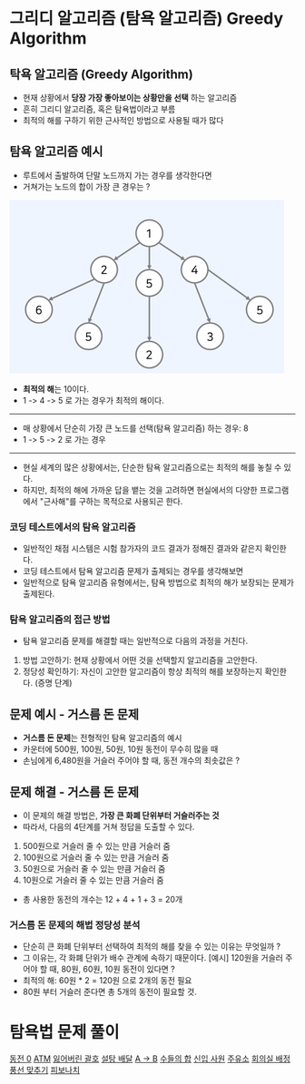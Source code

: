 # 그리디 알고리즘 (탐욕 알고리즘) Greedy Algorithm

## 탁욕 알고리즘 (Greedy Algorithm)

- 현재 상황에서 **당장 가장 좋아보이는 상황만을 선택** 하는 알고리즘
- 흔히 그리디 알고리즘, 혹은 탐욕법이라고 부름
- 최적의 해를 구하기 위한 근사적인 방법으로 사용될 때가 많다

## 탐욕 알고리즘 예시

- 루트에서 출발하여 단말 노드까지 가는 경우를 생각한다면
- 거쳐가는 노드의 합이 가장 큰 경우는 ?

![그리디](./그리디.png)

- **최적의 해**는 10이다.
- 1 -> 4 -> 5 로 가는 경우가 최적의 해이다.

---

- 매 상황에서 단순히 가장 큰 노드를 선택(탐욕 알고리즘) 하는 경우: 8
- 1 -> 5 -> 2 로 가는 경우

---

- 현실 세계의 많은 상황에서는, 단순한 탐욕 알고리즘으로는 최적의 해를 놓칠 수 있다.
- 하지만, 최적의 해에 가까운 답을 뱉는 것을 고려하면 현실에서의 다양한 프로그램에서 "근사해"를 구하는 목적으로 사용되곤 한다.

### 코딩 테스트에서의 탐욕 알고리즘

- 일반적인 채점 시스템은 시험 참가자의 코드 결과가 정해진 결과와 같은지 확인한다.
- 코딩 테스트에서 탐욕 알고리즘 문제가 출제되는 경우를 생각해보면
- 일반적으로 탐욕 알고리즘 유형에서는, 탐욕 방법으로 최적의 해가 보장되는 문제가 출제된다.

### 탐욕 알고리즘의 접근 방법

- 탐욕 알고리즘 문제를 해결할 때는 일반적으로 다음의 과정을 거친다.

1. 방법 고안하기: 현재 상황에서 어떤 것을 선택할지 알고리즘을 고안한다.
2. 정당성 확인하기: 자신이 고안한 알고리즘이 항상 최적의 해를 보장하는지 확인한다. (증명 단계)

## 문제 예시 - 거스름 돈 문제

- **거스름 돈 문제**는 전형적인 탐욕 알고리즘의 예시
- 카운터에 500원, 100원, 50원, 10원 동전이 무수히 많을 때
- 손님에게 6,480원을 거슬러 주어야 할 때, 동전 개수의 최솟값은 ?

## 문제 해결 - 거스름 돈 문제

- 이 문제의 해결 방법은, **가장 큰 화폐 단위부터 거슬러주는 것**
- 따라서, 다음의 4단계를 거쳐 정답을 도출할 수 있다.

1. 500원으로 거슬러 줄 수 있는 만큼 거슬러 줌
2. 100원으로 거슬러 줄 수 있는 만큼 거슬러 줌
3. 50원으로 거슬러 줄 수 있는 만큼 거슬러 줌
4. 10원으로 거슬러 줄 수 있는 만큼 거슬러 줌

- 총 사용한 동전의 개수는 12 + 4 + 1 + 3 = 20개

### 거스름 돈 문제의 해법 정당성 분석

- 단순히 큰 화폐 단위부터 선택하여 최적의 해를 찾을 수 있는 이유는 무엇일까 ?
- 그 이유는, 각 화폐 단위가 배수 관계에 속하기 때문이다.
  [예시] 120원을 거슬러 주어야 할 때, 80원, 60원, 10원 동전이 있다면 ?
- 최적의 해: 60원 \* 2 = 120원 으로 2개의 동전 필요
- 80원 부터 거슬러 준다면 총 5개의 동전이 필요할 것.

# 탐욕법 문제 풀이

[동전 0](https://www.acmicpc.net/problem/11047)
[ATM](https://www.acmicpc.net/problem/11399)
[잃어버린 괄호](https://www.acmicpc.net/problem/1541)
[설탕 배달](https://www.acmicpc.net/problem/2839)
[A -> B](https://www.acmicpc.net/problem/16953)
[수들의 합](https://www.acmicpc.net/problem/1789)
[신입 사원](https://www.acmicpc.net/problem/1946)
[주유소](https://www.acmicpc.net/problem/13305)
[회의실 배정](https://www.acmicpc.net/problem/1931)
[풍선 맞추기](https://www.acmicpc.net/problem/11509)
[피보나치](https://www.acmicpc.net/problem/9009)
